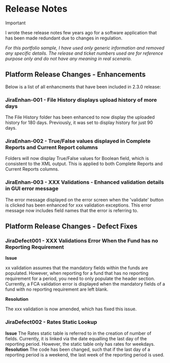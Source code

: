 # Release Notes
>[!IMPORTANT]
> I wrote these release notes few years ago for a software application that has been made redundant due to changes in regulation.
>
> *For this portfolio sample, I have used only generic information and removed any specific details. The release and ticket numbers used are for reference purpose only and do not have any meaning in real scenario.*

## Platform Release Changes - Enhancements
Below is a list of all enhancments that have been included in 2.3.0 release:

### JiraEnhan-001 - File History displays upload history of more days
The File History folder has been enhanced to now display the uploaded history for 180 days. Previously, it was set to display history for just 90 days.

### JiraEnhan-002 - True/False values displayed in Complete Reports and Current Report columns
Folders will now display True/False values for Boolean field, which is consistent to the XML output.
This is applied to both Complete Reports and Current Reports columns.

### JiraEnhan-003 - XXX Validations - Enhanced validation details in GUI error message
The error message displayed on the error screen when the 'validate' button is clicked has been enhanced for xxx validation exceptions. This error message now includes field names that the error is referring to.

## Platform Release Changes - Defect Fixes
### JiraDefect001 - XXX Validations Error When the Fund has no Reporting Requirement
**Issue**

xx validation assumes that the mandatory fields within the funds are populated. However, when reporting for a fund that has no reporting requirement for a period, you need to only populate the header section.
Currently, a FCA validation error is displayed when the mandatory fields of a fund with no reporting requirement are left blank.

**Resolution**

The xxx validation is now amended, which has fixed this issue. 

### JiraDefect002 - Rates Static Lookup
**Issue**
The Rates static table is referred to in the creation of number of fields. Currently, it is linked via the date equalling the last day of the reporting period. However, the static table only has rates for weekdays. 
**Resolution**
The code has been changed, such that if the last day of a reporting period is a weekend, the last week of the reporting period is used.



